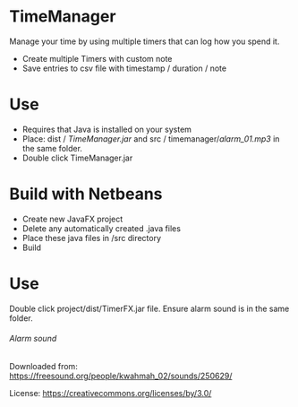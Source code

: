 # TimeManager
Manage your time by using multiple timers that can log how you spend it.
- Create multiple Timers with custom note
- Save entries to csv file with timestamp / duration / note

# Use
- Requires that Java is installed on your system
- Place:  dist / *TimeManager.jar*  and  src / timemanager/*alarm_01.mp3*  in the same folder.
- Double click TimeManager.jar

# Build with Netbeans
- Create new JavaFX project
- Delete any automatically created .java files
- Place these java files in /src directory
- Build

# Use
Double click project/dist/TimerFX.jar file. 
Ensure alarm sound is in the same folder.

###### Alarm sound

Downloaded from: https://freesound.org/people/kwahmah_02/sounds/250629/

License: https://creativecommons.org/licenses/by/3.0/
